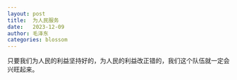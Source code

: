 ```yaml
---
layout: post
title:  为人民服务
date:   2023-12-09
author: 毛泽东
categories: blossom
---
```


只要我们为人民的利益坚持好的，为人民的利益改正错的，我们这个队伍就一定会兴旺起来。
